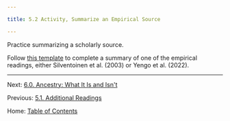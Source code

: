 ```yaml
---

title: 5.2 Activity, Summarize an Empirical Source

---
```


Practice summarizing a scholarly source.

Follow [this template](../materials/template_summary_empirical_source.md) to complete a summary of one of the empirical readings, either Silventoinen et al. (2003) or Yengo et al. (2022).

--------

Next: [6.0. Ancestry: What It Is and Isn't](../ch06/6.0_ancestry_what_it_is_and_isnt.md)

Previous: [5.1. Additional Readings](5.1_readings.md)

Home: [Table of Contents](../README.md)
